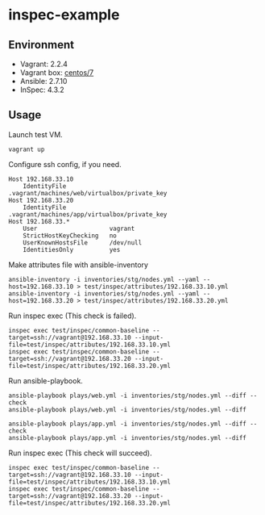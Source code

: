 # inspec-example

## Environment

- Vagrant: 2.2.4
- Vagrant box: [centos/7](https://app.vagrantup.com/centos/boxes/7)
- Ansible: 2.7.10
- InSpec: 4.3.2

## Usage

Launch test VM.

```
vagrant up
```

Configure ssh config, if you need.

```
Host 192.168.33.10
    IdentityFile            .vagrant/machines/web/virtualbox/private_key
Host 192.168.33.20
    IdentityFile            .vagrant/machines/app/virtualbox/private_key
Host 192.168.33.*
    User                    vagrant
    StrictHostKeyChecking   no
    UserKnownHostsFile      /dev/null
    IdentitiesOnly          yes
```

Make attributes file with ansible-inventory

```
ansible-inventory -i inventories/stg/nodes.yml --yaml --host=192.168.33.10 > test/inspec/attributes/192.168.33.10.yml 
ansible-inventory -i inventories/stg/nodes.yml --yaml --host=192.168.33.20 > test/inspec/attributes/192.168.33.20.yml 
```

Run inspec exec (This check is failed).

```
inspec exec test/inspec/common-baseline --target=ssh://vagrant@192.168.33.10 --input-file=test/inspec/attributes/192.168.33.10.yml
inspec exec test/inspec/common-baseline --target=ssh://vagrant@192.168.33.20 --input-file=test/inspec/attributes/192.168.33.20.yml
```

Run ansible-playbook.

```
ansible-playbook plays/web.yml -i inventories/stg/nodes.yml --diff --check
ansible-playbook plays/web.yml -i inventories/stg/nodes.yml --diff

ansible-playbook plays/app.yml -i inventories/stg/nodes.yml --diff --check
ansible-playbook plays/app.yml -i inventories/stg/nodes.yml --diff
```

Run inspec exec (This check will succeed).

```
inspec exec test/inspec/common-baseline --target=ssh://vagrant@192.168.33.10 --input-file=test/inspec/attributes/192.168.33.10.yml
inspec exec test/inspec/common-baseline --target=ssh://vagrant@192.168.33.20 --input-file=test/inspec/attributes/192.168.33.20.yml
```

